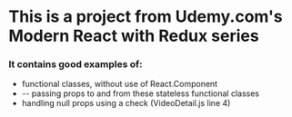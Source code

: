 # This is a project from Udemy.com's Modern React with Redux series

### It contains good examples of:
- functional classes, without use of React.Component
- -- passing props to and from these stateless functional classes
- handling null props using a check (VideoDetail.js line 4)

